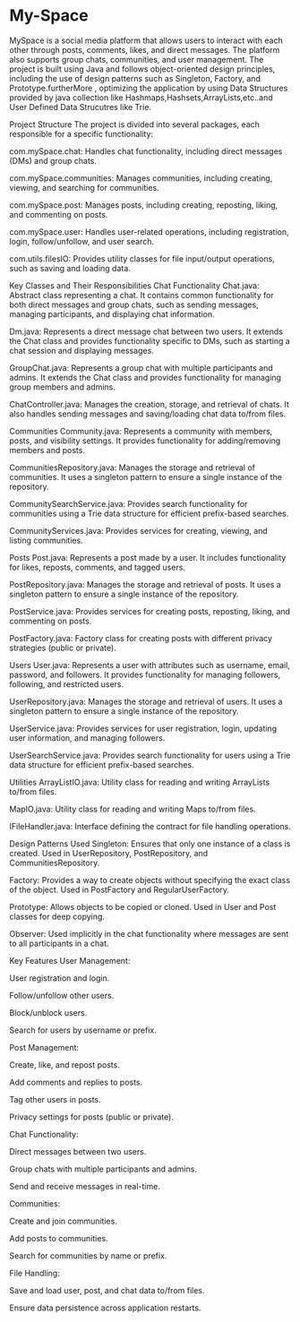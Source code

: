 # My-Space

MySpace is a social media platform that allows users to interact with each other through posts, comments, likes, and direct messages. The platform also supports group chats, communities, and user management. The project is built using Java and follows object-oriented design principles, including the use of design patterns such as Singleton, Factory, and Prototype.furtherMore , optimizing the application by using Data Structures provided by java collection like Hashmaps,Hashsets,ArrayLists,etc..and User Defined Data Strucutres like Trie.

Project Structure
The project is divided into several packages, each responsible for a specific functionality:

com.mySpace.chat: Handles chat functionality, including direct messages (DMs) and group chats.

com.mySpace.communities: Manages communities, including creating, viewing, and searching for communities.

com.mySpace.post: Manages posts, including creating, reposting, liking, and commenting on posts.

com.mySpace.user: Handles user-related operations, including registration, login, follow/unfollow, and user search.

com.utils.filesIO: Provides utility classes for file input/output operations, such as saving and loading data.

Key Classes and Their Responsibilities
Chat Functionality
Chat.java: Abstract class representing a chat. It contains common functionality for both direct messages and group chats, such as sending messages, managing participants, and displaying chat information.

Dm.java: Represents a direct message chat between two users. It extends the Chat class and provides functionality specific to DMs, such as starting a chat session and displaying messages.

GroupChat.java: Represents a group chat with multiple participants and admins. It extends the Chat class and provides functionality for managing group members and admins.

ChatController.java: Manages the creation, storage, and retrieval of chats. It also handles sending messages and saving/loading chat data to/from files.

Communities
Community.java: Represents a community with members, posts, and visibility settings. It provides functionality for adding/removing members and posts.

CommunitiesRepository.java: Manages the storage and retrieval of communities. It uses a singleton pattern to ensure a single instance of the repository.

CommunitySearchService.java: Provides search functionality for communities using a Trie data structure for efficient prefix-based searches.

CommunityServices.java: Provides services for creating, viewing, and listing communities.

Posts
Post.java: Represents a post made by a user. It includes functionality for likes, reposts, comments, and tagged users.

PostRepository.java: Manages the storage and retrieval of posts. It uses a singleton pattern to ensure a single instance of the repository.

PostService.java: Provides services for creating posts, reposting, liking, and commenting on posts.

PostFactory.java: Factory class for creating posts with different privacy strategies (public or private).

Users
User.java: Represents a user with attributes such as username, email, password, and followers. It provides functionality for managing followers, following, and restricted users.

UserRepository.java: Manages the storage and retrieval of users. It uses a singleton pattern to ensure a single instance of the repository.

UserService.java: Provides services for user registration, login, updating user information, and managing followers.

UserSearchService.java: Provides search functionality for users using a Trie data structure for efficient prefix-based searches.

Utilities
ArrayListIO.java: Utility class for reading and writing ArrayLists to/from files.

MapIO.java: Utility class for reading and writing Maps to/from files.

IFileHandler.java: Interface defining the contract for file handling operations.

Design Patterns Used
Singleton: Ensures that only one instance of a class is created. Used in UserRepository, PostRepository, and CommunitiesRepository.

Factory: Provides a way to create objects without specifying the exact class of the object. Used in PostFactory and RegularUserFactory.

Prototype: Allows objects to be copied or cloned. Used in User and Post classes for deep copying.

Observer: Used implicitly in the chat functionality where messages are sent to all participants in a chat.

Key Features
User Management:

User registration and login.

Follow/unfollow other users.

Block/unblock users.

Search for users by username or prefix.

Post Management:

Create, like, and repost posts.

Add comments and replies to posts.

Tag other users in posts.

Privacy settings for posts (public or private).

Chat Functionality:

Direct messages between two users.

Group chats with multiple participants and admins.

Send and receive messages in real-time.

Communities:

Create and join communities.

Add posts to communities.

Search for communities by name or prefix.

File Handling:

Save and load user, post, and chat data to/from files.

Ensure data persistence across application restarts.
